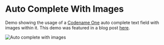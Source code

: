 # Auto Complete With Images

Demo showing the usage of a [Codename One](https://www.codenameone.com/) auto complete text field with images within it. This demo was featured in a blog post [here](https://www.codenameone.com/blog/tip-auto-complete-renderer.html).

![Auto complete with images](https://www.codenameone.com/img/blog/auto-complete-with-pictures.png "Auto complete with images")
